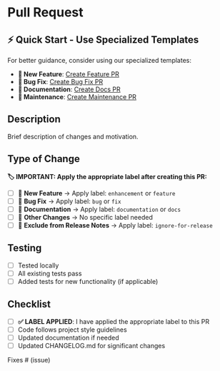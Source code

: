 # Pull Request

## ⚡ Quick Start - Use Specialized Templates

For better guidance, consider using our specialized templates:

- **🚀 New Feature**: [Create Feature PR](https://github.com/danielmeppiel/apm-cli/compare/main...HEAD?template=feature.md)
- **🐛 Bug Fix**: [Create Bug Fix PR](https://github.com/danielmeppiel/apm-cli/compare/main...HEAD?template=bugfix.md)  
- **📖 Documentation**: [Create Docs PR](https://github.com/danielmeppiel/apm-cli/compare/main...HEAD?template=documentation.md)
- **🔧 Maintenance**: [Create Maintenance PR](https://github.com/danielmeppiel/apm-cli/compare/main...HEAD?template=maintenance.md)

## Description

Brief description of changes and motivation.

## Type of Change

**🏷️ IMPORTANT: Apply the appropriate label after creating this PR:**

- [ ] 🚀 **New Feature** → Apply label: `enhancement` or `feature`
- [ ] 🐛 **Bug Fix** → Apply label: `bug` or `fix`  
- [ ] 📖 **Documentation** → Apply label: `documentation` or `docs`
- [ ] 🔧 **Other Changes** → No specific label needed
- [ ] 🚫 **Exclude from Release Notes** → Apply label: `ignore-for-release`

## Testing

- [ ] Tested locally
- [ ] All existing tests pass
- [ ] Added tests for new functionality (if applicable)

## Checklist

- [ ] **✅ LABEL APPLIED**: I have applied the appropriate label to this PR
- [ ] Code follows project style guidelines
- [ ] Updated documentation if needed
- [ ] Updated CHANGELOG.md for significant changes

Fixes # (issue)
